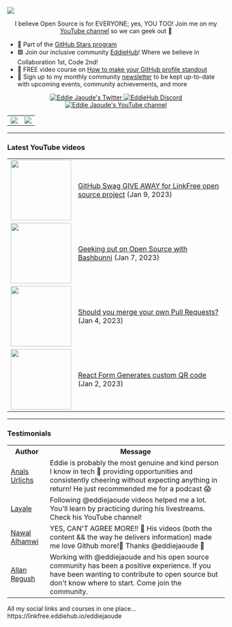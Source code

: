 <a href="http://eddiejaoude.io" target="_blank"><img src="https://user-images.githubusercontent.com/624760/197235663-1a08eef9-4f9f-4986-8177-c32329a65f3e.jpeg" /></a>

<p align="center">I believe Open Source is for EVERYONE; yes, YOU TOO! Join me on my <a href="http://youtube.com/eddiejaoude?sub_confirmation=1">YouTube channel</a> so we can geek out 🎥</p>

- 🌟 Part of the <a href="https://stars.github.com/profiles/eddiejaoude/"> GitHub Stars program</a>
- 🟩 Join our inclusive community <a href="http://eddiehub.org">EddieHub</a>!</b> Where we believe in Collaboration 1st, Code 2nd!
- 📸 FREE video course on <a href="http://eddiejaoude.io/course-github-profile-landing">How to make your GitHub profile standout</a>
- 📰 Sign up to my monthly community <a href="http://eddiejaoude.io/newsletters">newsletter</a> to be kept up-to-date with upcoming events, community achievements, and more

<p align="center">
  <a href="http://twitter.com/eddiejaoude">
    <img src="https://img.shields.io/twitter/follow/eddiejaoude?label=Twitter&logo=twitter&style=for-the-badge&color=blue" alt="Eddie Jaoude's Twitter"/>
  </a>
  <a href="https://discord.com/invite/jZQs6Wu">
    <img src="https://img.shields.io/discord/699608417039286293?logo=discord&style=for-the-badge&color=blue" alt="EddieHub Discord"/>
  </a>
  <a href="http://youtube.com/eddiejaoude?sub_confirmation=1">
    <img src="https://img.shields.io/youtube/channel/subscribers/UC5mnBodB73bR88fLXHSfzYA?style=for-the-badge&logo=youtube&label=Youtube&color=blue" alt="Eddie Jaoude's YouTube channel"/>
  </a>
</p>

<table>
  <tr>
    <td><a href="https://stars.github.com/profiles/eddiejaoude/"><img src="https://user-images.githubusercontent.com/624760/197230432-de4db9f3-8c8d-4421-8ed4-fc83c02f73e6.jpeg" /></a></td>
    <td><a href="https://stars.github.com/profiles/eddiejaoude/"><img src="https://user-images.githubusercontent.com/624760/197230439-f90cd6b0-2174-41be-97eb-5f28f49d9d19.jpg" /></a></td>
  </tr>
</table>

---

### Latest YouTube videos

<table>
<!-- YOUTUBE-VIDEOS-LIST:START --><tr><td><a href="https://www.youtube.com/watch?v=kvtz6wwE59A"><img width="140px" src="https://i.ytimg.com/vi/kvtz6wwE59A/mqdefault.jpg"></a></td>
<td><a href="https://www.youtube.com/watch?v=kvtz6wwE59A">GitHub Swag GIVE AWAY for LinkFree open source project</a> (Jan 9, 2023)<br/></td></tr>
<tr><td><a href="https://www.youtube.com/watch?v=xgEa7hFjWm4"><img width="140px" src="https://i.ytimg.com/vi/xgEa7hFjWm4/mqdefault.jpg"></a></td>
<td><a href="https://www.youtube.com/watch?v=xgEa7hFjWm4">Geeking out on Open Source with Bashbunni</a> (Jan 7, 2023)<br/></td></tr>
<tr><td><a href="https://www.youtube.com/watch?v=uEaa4K0rx-0"><img width="140px" src="https://i.ytimg.com/vi/uEaa4K0rx-0/mqdefault.jpg"></a></td>
<td><a href="https://www.youtube.com/watch?v=uEaa4K0rx-0">Should you merge your own Pull Requests?</a> (Jan 4, 2023)<br/></td></tr>
<tr><td><a href="https://www.youtube.com/watch?v=krmRG6o83Io"><img width="140px" src="https://i.ytimg.com/vi/krmRG6o83Io/mqdefault.jpg"></a></td>
<td><a href="https://www.youtube.com/watch?v=krmRG6o83Io">React Form Generates custom QR code</a> (Jan 2, 2023)<br/></td></tr>
<!-- YOUTUBE-VIDEOS-LIST:END -->
</table>

---

### Testimonials

<table>
  <tr>
    <th>Author</th>
    <th>Message</th>
  </tr>
  <tr>
    <td><a target="_blank" href="https://twitter.com/urlichsanais/status/1349358736092094467">Anaïs Urlichs</a></td>
    <td>Eddie is probably the most genuine and kind person I know in tech 🥰 providing opportunities and consistently cheering without expecting anything in return! He just recommended me for a podcast 😱</td>
  </tr>
  <tr>
    <td><a target="_blank" href="https://twitter.com/yalematta/status/1304541107330658313">Layale</a></td>
    <td>Following @eddiejaoude videos helped me a lot. You'll learn by practicing during his livestreams. Check his YouTube channel!</td>
  </tr>
  <tr>
    <td><a target="_blank" href="https://twitter.com/__nawalhmw/status/1304572901140635648">Nawal Alhamwi</a></td>
    <td>YES, CAN'T AGREE MORE!! 💯 His videos (both the content && the way he delivers information) made me love Github more!🤩 Thanks @eddiejaoude 🌟</td>
  </tr>
  <tr>
    <td><a target="_blank" href="https://twitter.com/allanregush/status/1304484456221167617">Allan Regush</a></td>
    <td>Working with @eddiejaoude and his open source community has been a positive experience. If you have been wanting to contribute to open source but don't know where to start. Come join the community.</td>
  </tr>
</table>

<p>All my social links and courses in one place... https://linkfree.eddiehub.io/eddiejaoude</p>
